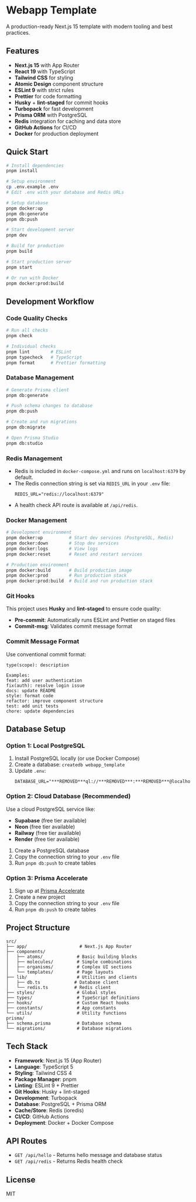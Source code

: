 # Webapp Template

A production-ready Next.js 15 template with modern tooling and best practices.

## Features

- **Next.js 15** with App Router
- **React 19** with TypeScript
- **Tailwind CSS** for styling
- **Atomic Design** component structure
- **ESLint 9** with strict rules
- **Prettier** for code formatting
- **Husky** + **lint-staged** for commit hooks
- **Turbopack** for fast development
- **Prisma ORM** with PostgreSQL
- **Redis** integration for caching and data store
- **GitHub Actions** for CI/CD
- **Docker** for production deployment

## Quick Start

```bash
# Install dependencies
pnpm install

# Setup environment
cp .env.example .env
# Edit .env with your database and Redis URLs

# Setup database
pnpm docker:up
pnpm db:generate
pnpm db:push

# Start development server
pnpm dev

# Build for production
pnpm build

# Start production server
pnpm start

# Or run with Docker
pnpm docker:prod:build
```

## Development Workflow

### Code Quality Checks

```bash
# Run all checks
pnpm check

# Individual checks
pnpm lint        # ESLint
pnpm typecheck   # TypeScript
pnpm format      # Prettier formatting
```

### Database Management

```bash
# Generate Prisma client
pnpm db:generate

# Push schema changes to database
pnpm db:push

# Create and run migrations
pnpm db:migrate

# Open Prisma Studio
pnpm db:studio
```

### Redis Management

- Redis is included in `docker-compose.yml` and runs on `localhost:6379` by default.
- The Redis connection string is set via `REDIS_URL` in your `.env` file:
  ```
  REDIS_URL="redis://localhost:6379"
  ```
- A health check API route is available at `/api/redis`.

### Docker Management

```bash
# Development environment
pnpm docker:up          # Start dev services (PostgreSQL, Redis)
pnpm docker:down        # Stop dev services
pnpm docker:logs        # View logs
pnpm docker:reset       # Reset and restart services

# Production environment
pnpm docker:build       # Build production image
pnpm docker:prod        # Run production stack
pnpm docker:prod:build  # Build and run production stack
```

### Git Hooks

This project uses **Husky** and **lint-staged** to ensure code quality:

- **Pre-commit**: Automatically runs ESLint and Prettier on staged files
- **Commit-msg**: Validates commit message format

### Commit Message Format

Use conventional commit format:

```
type(scope): description

Examples:
feat: add user authentication
fix(auth): resolve login issue
docs: update README
style: format code
refactor: improve component structure
test: add unit tests
chore: update dependencies
```

## Database Setup

### Option 1: Local PostgreSQL

1. Install PostgreSQL locally (or use Docker Compose)
2. Create a database: `createdb webapp_template`
3. Update `.env`:
   ```
   DATABASE_URL="***REMOVED***ql://***REMOVED***:***REMOVED***@localhost:5432/webapp_template"
   ```

### Option 2: Cloud Database (Recommended)

Use a cloud PostgreSQL service like:

- **Supabase** (free tier available)
- **Neon** (free tier available)
- **Railway** (free tier available)
- **Render** (free tier available)

1. Create a PostgreSQL database
2. Copy the connection string to your `.env` file
3. Run `pnpm db:push` to create tables

### Option 3: Prisma Accelerate

1. Sign up at [Prisma Accelerate](https://cloud.prisma.io)
2. Create a new project
3. Copy the connection string to your `.env` file
4. Run `pnpm db:push` to create tables

## Project Structure

```
src/
├── app/                    # Next.js App Router
├── components/
│   ├── atoms/             # Basic building blocks
│   ├── molecules/         # Simple combinations
│   ├── organisms/         # Complex UI sections
│   └── templates/         # Page layouts
├── lib/                   # Utilities and clients
│   ├── db.ts             # Database client
│   └── redis.ts          # Redis client
├── styles/                # Global styles
├── types/                 # TypeScript definitions
├── hooks/                 # Custom React hooks
├── constants/             # App constants
└── utils/                 # Utility functions
prisma/
├── schema.prisma          # Database schema
└── migrations/            # Database migrations
```

## Tech Stack

- **Framework**: Next.js 15 (App Router)
- **Language**: TypeScript 5
- **Styling**: Tailwind CSS 4
- **Package Manager**: pnpm
- **Linting**: ESLint 9 + Prettier
- **Git Hooks**: Husky + lint-staged
- **Development**: Turbopack
- **Database**: PostgreSQL + Prisma ORM
- **Cache/Store**: Redis (ioredis)
- **CI/CD**: GitHub Actions
- **Deployment**: Docker + Docker Compose

## API Routes

- `GET /api/hello` - Returns hello message and database status
- `GET /api/redis` - Returns Redis health check

## License

MIT
